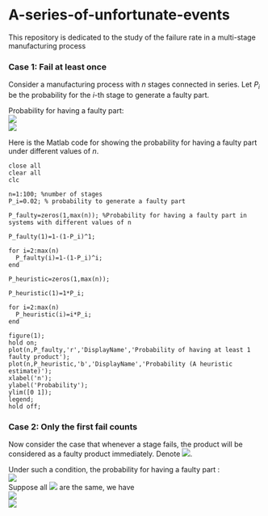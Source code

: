 # A-series-of-unfortunate-events
This repository is dedicated to the study of the failure rate in a multi-stage manufacturing process

### Case 1: Fail at least once

Consider a manufacturing process with *n* stages connected in series. Let *P<sub>i</sub>* be the probability for the *i*-th stage to generate a faulty part. 

Probability for having a faulty part:  
<img src="https://latex.codecogs.com/gif.latex?=~1-{\text{Prob~(~not~having~a~single~faulty~part~in~all~}}n{\text{~stages)}}" />  
<img src="https://latex.codecogs.com/gif.latex?\Rightarrow~1-\Pi_{i=1}^{n}(1-P_i)" />  

Here is the Matlab code for showing the probability for having a faulty part under different values of *n*.

```
close all
clear all
clc

n=1:100; %number of stages
P_i=0.02; % probability to generate a faulty part

P_faulty=zeros(1,max(n)); %Probability for having a faulty part in systems with different values of n

P_faulty(1)=1-(1-P_i)^1;

for i=2:max(n)
  P_faulty(i)=1-(1-P_i)^i;
end

P_heuristic=zeros(1,max(n));

P_heuristic(1)=1*P_i;

for i=2:max(n)
  P_heuristic(i)=i*P_i;
end

figure(1);
hold on;
plot(n,P_faulty,'r','DisplayName','Probability of having at least 1 faulty product');
plot(n,P_heuristic,'b','DisplayName','Probability (A heuristic estimate)');
xlabel('n');
ylabel('Probability');
ylim([0 1]);
legend;
hold off;

```


### Case 2: Only the first fail counts

Now consider the case that whenever a stage fails, the product will be considered as a faulty product immediately. Denote <img src="https://latex.codecogs.com/gif.latex?=\bar{P_i}=1-P_i" />.  

Under such a condition, the probability for having a faulty part :  
<img src="https://latex.codecogs.com/gif.latex?=P_1+\bar{P_1}P_2+\bar{P_1}\bar{P_2}P_3+\cdots" />  
Suppose all <img src="https://latex.codecogs.com/gif.latex?P_i" /> are the same, we have  
<img src="https://latex.codecogs.com/gif.latex?=P_i+\bar{P_i}P_i+\bar{P_i}\bar{P_i}P_i+\cdots\+bar{P_i}^{n-1}P_i" />  
<img src="https://latex.codecogs.com/gif.latex?=P_i(\bar{P_i}+\bar{P_i}^2+\cdots+\bar{P_i}^{n-1})" />

